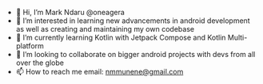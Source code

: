 - 👋 Hi, I’m Mark Ndaru @oneagera
- 👀 I’m interested in learning new advancements in android development as well as creating and maintaining my own codebase
- 🌱 I’m currently learning Kotlin with Jetpack Compose and Kotlin Multi-platform
- 💞️ I’m looking to collaborate on bigger android projects with devs from all over the globe
- 📫 How to reach me email: nmmunene@gmail.com

<!---
oneagera/oneagera is a ✨ special ✨ repository because its `README.md` (this file) appears on your GitHub profile.
You can click the Preview link to take a look at your changes.
--->
